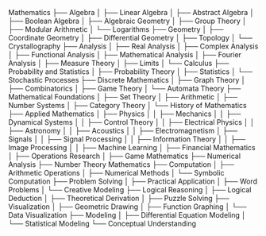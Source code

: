 <Mathematical Subfields>
Mathematics
├── Algebra
│   ├── Linear Algebra
│   ├── Abstract Algebra
│   ├── Boolean Algebra
│   ├── Algebraic Geometry
│   ├── Group Theory
│   ├── Modular Arithmetic
│   └── Logarithms
├── Geometry
│   ├── Coordinate Geometry
│   ├── Differential Geometry
│   ├── Topology
│   └── Crystallography
├── Analysis
│   ├── Real Analysis
│   ├── Complex Analysis
│   ├── Functional Analysis
│   ├── Mathematical Analysis
│   ├── Fourier Analysis
│   ├── Measure Theory
│   ├── Limits
│   └── Calculus
├── Probability and Statistics
│   ├── Probability Theory
│   ├── Statistics
│   └── Stochastic Processes
├── Discrete Mathematics
│   ├── Graph Theory
│   ├── Combinatorics
│   ├── Game Theory
│   └── Automata Theory
├── Mathematical Foundations
│   ├── Set Theory
│   ├── Arithmetic
│   ├── Number Systems
│   ├── Category Theory
│   └── History of Mathematics
├── Applied Mathematics
│   ├── Physics
│   │   ├── Mechanics
│   │   ├── Dynamical Systems
│   │   ├── Control Theory
│   │   ├── Electrical Physics
│   │   ├── Astronomy
│   │   ├── Acoustics
│   │   ├── Electromagnetism
│   ├── Signals
│   │   ├── Signal Processing
│   │   ├── Information Theory
│   │   ├── Image Processing
│   │   ├── Machine Learning
│   ├── Financial Mathematics
│   ├── Operations Research
│   ├── Game Mathematics
├── Numerical Analysis
├── Number Theory

<Task Types>
Mathematics
├── Computation
│   ├── Arithmetic Operations
│   ├── Numerical Methods
│   └── Symbolic Computation
├── Problem Solving
│   ├── Practical Application
│   ├── Word Problems
│   └── Creative Modeling
├── Logical Reasoning
│   ├── Logical Deduction
│   ├── Theoretical Derivation
│   ├── Puzzle Solving
├── Visualization
│   ├── Geometric Drawing
│   ├── Function Graphing
│   └── Data Visualization
├── Modeling
│   ├── Differential Equation Modeling
│   └── Statistical Modeling
└── Conceptual Understanding
